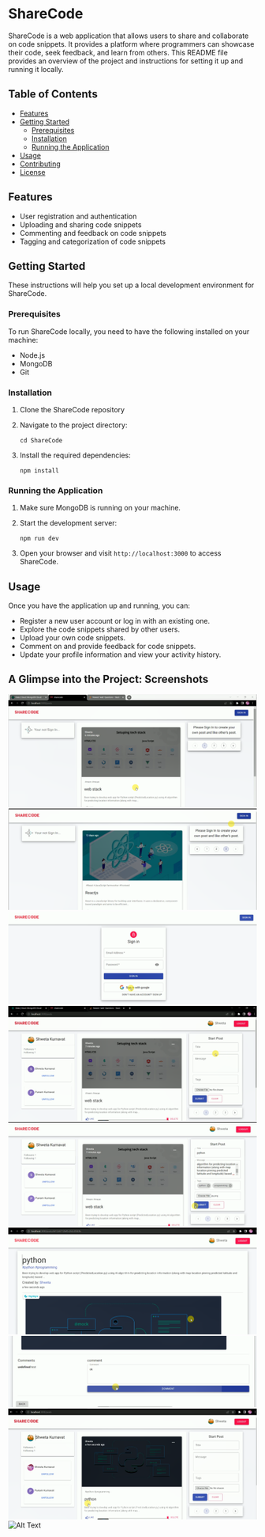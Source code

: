 # ShareCode

ShareCode is a web application that allows users to share and collaborate on code snippets. It provides a platform where programmers can showcase their code, seek feedback, and learn from others. This README file provides an overview of the project and instructions for setting it up and running it locally.

## Table of Contents

- [Features](#features)
- [Getting Started](#getting-started)
  - [Prerequisites](#prerequisites)
  - [Installation](#installation)
  - [Running the Application](#running-the-application)
- [Usage](#usage)
- [Contributing](#contributing)
- [License](#license)

## Features

- User registration and authentication
- Uploading and sharing code snippets
- Commenting and feedback on code snippets
- Tagging and categorization of code snippets


## Getting Started

These instructions will help you set up a local development environment for ShareCode.

### Prerequisites

To run ShareCode locally, you need to have the following installed on your machine:

- Node.js 
- MongoDB
- Git

### Installation

1. Clone the ShareCode repository
2. Navigate to the project directory:

   ```
   cd ShareCode
   ```

3. Install the required dependencies:

   ```
   npm install
   ```

### Running the Application

1. Make sure MongoDB is running on your machine.

2. Start the development server:

   ```
   npm run dev
   ```

3. Open your browser and visit `http://localhost:3000` to access ShareCode.

## Usage

Once you have the application up and running, you can:

- Register a new user account or log in with an existing one.
- Explore the code snippets shared by other users.
- Upload your own code snippets.
- Comment on and provide feedback for code snippets.
- Update your profile information and view your activity history.

  
 ## A Glimpse into the Project: Screenshots
 
<img src="https://github.com/shvetakumavat/sharecode/blob/master/IMG/1.PNG" alt="Alt Text">


<img src="https://github.com/shvetakumavat/sharecode/blob/master/IMG/2.PNG" alt="Alt Text">



<img src="https://github.com/shvetakumavat/sharecode/blob/master/IMG/3.PNG" alt="Alt Text">


<img src="https://github.com/shvetakumavat/sharecode/blob/master/IMG/4.PNG" alt="Alt Text">



<img src="https://github.com/shvetakumavat/sharecode/blob/master/IMG/5.PNG" alt="Alt Text">



<img src="https://github.com/shvetakumavat/sharecode/blob/master/IMG/6.PNG" alt="Alt Text">



<img src="https://github.com/shvetakumavat/sharecode/blob/master/IMG/7.PNG" alt="Alt Text">



<img src="https://github.com/shvetakumavat/sharecode/blob/master/IMG/8.PNG" alt="Alt Text">



<img src="https://github.com/shvetakumavat/sharecode/blob/master/IMG/9.PNG" alt="Alt Text">



